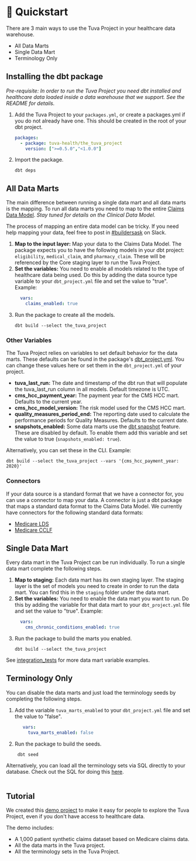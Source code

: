 # 🏁 Quickstart

There are 3 main ways to use the Tuva Project in your healthcare data warehouse.

- All Data Marts
- Single Data Mart
- Terminology Only


## Installing the dbt package

*Pre-requisite: In order to run the Tuva Project you need dbt installed and 
healthcare data loaded inside a data warehouse that we support. See the README 
for details.*

1. Add the Tuva Project to your `packages.yml`, or create a packages.yml if you 
   do not already have one. This should be created in the root of your dbt 
   project.
    ```yml
    packages:
      - package: tuva-health/the_tuva_project
        version: [">=0.5.0","<1.0.0"]
    ```
2. Import the package. 
    ```console
    dbt deps
    ```

## All Data Marts
The main difference between running a single data mart and all data marts is 
the mapping.  To run all data marts you need to map to the entire 
[Claims Data Model](https://tuva-health.github.io/the_tuva_project/#!/overview/input_layer).
*Stay tuned for details on the Clinical Data Model.*

The process of mapping an entire data model can be tricky.  If you need help mapping your data, 
feel free to post in [#buildersask](https://thetuvaproject.slack.com/archives/C03DET9ETK3) on Slack.

1. **Map to the input layer:** Map your data to the Claims Data Model. 
   The package expects you to have the following models in your dbt project: 
   `eligibility`, `medical_claim`, and `pharmacy_claim`. These will be referenced
   by the Core staging layer to run the Tuva Project.
2. **Set the variables:** You need to enable all models related to the type of 
   healthcare 
   data being used. Do this by adding the data source type variable to your 
   `dbt_project.yml` file and set the value to "true". Example: 
    ```yml
      vars:
        claims_enabled: true
3. Run the package to create all the models.
    ```console
    dbt build --select the_tuva_project 
    ```

### Other Variables
The Tuva Project relies on variables to set default behavior for the data marts.
These defaults can be found in the package's [dbt_project.yml](./dbt_project.yml).
You can change these values here or set them in the `dbt_project.yml` of your project.

* **tuva_last_run:** The date and timestamp of the dbt run that will populate 
  the tuva_last_run column in all models. Default timezone is UTC.
* **cms_hcc_payment_year:** The payment year for the CMS HCC mart. Defaults to 
  the current year.
* **cms_hcc_model_version:** The risk model used for the CMS HCC mart.
* **quality_measures_period_end:** The reporting date used to calculate the 
  performance periods for Quality Measures. Defaults to the current date.
* **snapshots_enabled:** Some data marts use the [dbt snapshot](https://docs.getdbt.com/docs/build/snapshots)
  feature. These are disabled by default. To enable them add this variable and 
  set the value to true (`snapshots_enabled: true`).

Alternatively, you can set these in the CLI. Example:
```console
dbt build --select the_tuva_project --vars '{cms_hcc_payment_year: 2020}'
```

### Connectors 
If your data source is a standard format that we have a connector 
for, you can use a connector to map your data.  A connector is just a dbt package 
that maps a standard data format to the Claims Data Model.  We currently have 
connectors for the following standard data formats:
- [Medicare LDS](https://github.com/tuva-health/medicare_saf_connector)
- [Medicare CCLF](https://github.com/tuva-health/medicare_cclf_connector)

## Single Data Mart
Every data mart in the Tuva Project can be run individually.  To run a single 
data mart complete the following steps.

1. **Map to staging:** Each data mart has its own staging layer.  The staging 
   layer is the set of models you need to create in order to run the data mart.
   You can find this in the `staging` folder under the data mart.
2. **Set the variables:** You need to enable the data mart you want to run.  Do this by 
   adding the variable for that data mart to your `dbt_project.yml` file and set 
   the value to "true".
   Example: 
    ```yml
      vars:
        cms_chronic_conditions_enabled: true
   ```
3. Run the package to build the marts you enabled.
    ```console
    dbt build --select the_tuva_project 
    ```

See [integration_tests](./integration_tests/dbt_project.yml) 
for more data mart variable examples.

## Terminology Only
You can disable the data marts and just load the terminology seeds by completing 
the following steps.

1. Add the variable `tuva_marts_enabled` to your `dbt_project.yml` file and set 
   the value to "false".
   ```yml
      vars:
        tuva_marts_enabled: false
   ```
2. Run the package to build the seeds.
   ```console
    dbt seed 
    ```

Alternatively, you can load all the terminology sets via SQL directly to your 
database. Check out the SQL for doing this [here](terminology_sql).
<br/><br/> 

## Tutorial

We created this [demo project](https://github.com/tuva-health/the_tuva_project_demo) 
to make it easy for people to explore the Tuva Project, even if you don't have 
access to healthcare data.

The demo includes:

- A 1,000 patient synthetic claims dataset based on Medicare claims data.
- All the data marts in the Tuva project.
- All the terminology sets in the Tuva Project.
<br/><br/> 
